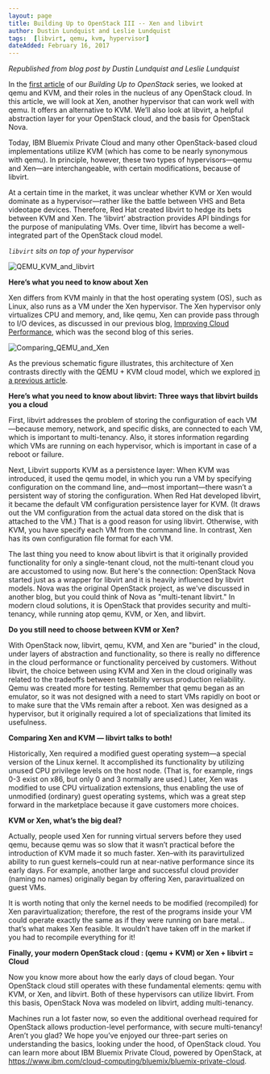 ```yaml
---
layout: page
title: Building Up to OpenStack III -- Xen and libvirt
author: Dustin Lundquist and Leslie Lundquist
tags:  [libvirt, qemu, kvm, hypervisor]
dateAdded: February 16, 2017
---
```

 
*Republished from blog post by Dustin Lundquist and Leslie Lundquist*

In the [first article](http://ibm-blue-box-help.github.io/help-documentation/gettingstarted/userguides/qemu_article/) of our *Building Up to OpenStack* series,  we looked at qemu and KVM, and their roles in the nucleus of any OpenStack cloud. In this article, we will look at Xen, another hypervisor that can work well with qemu. It offers an alternative to KVM. We’ll also look at libvirt, a helpful abstraction layer for your OpenStack cloud, and the basis for OpenStack Nova. 

Today,  IBM Bluemix Private Cloud and many other OpenStack-based cloud implementations utilize KVM (which has come to be nearly synonymous with qemu). In principle, however, these two types of hypervisors—qemu and Xen—are interchangeable, with certain modifications, because of libvirt.

At a certain time in the market, it was unclear whether KVM or Xen would dominate as a hypervisor—rather like the battle between VHS and Beta videotape devices. Therefore, Red Hat created libvirt to hedge its bets between KVM and Xen. The ‘libvirt’ abstraction provides API bindings for the purpose of manipulating VMs. Over time, libvirt has become a well-integrated part of the OpenStack cloud model.

*`libvirt` sits on top of your hypervisor*

![QEMU_KVM_and_libvirt]({{site.baseurl}}/img/atomic_qemu_with_libvirt.png)

**Here’s what you need to know about Xen**

Xen differs from KVM mainly in that the host operating system (OS), such as Linux, also runs as a VM under the Xen hypervisor. The Xen hypervisor only virtualizes CPU and memory, and, like qemu, Xen can provide pass through to I/O devices, as discussed in our previous blog, [Improving Cloud Performance](http://ibm-blue-box-help.github.io/help-documentation/gettingstarted/userguides/Improving_Cloud_Performance/), which was the second blog of this series.  

![Comparing_QEMU_and_Xen]({{site.baseurl}}/img/qemu_vs_Xen.png)

As the previous schematic figure illustrates, this architecture of Xen contrasts directly with the QEMU + KVM cloud model, which we explored [in a previous article](http://ibm-blue-box-help.github.io/help-documentation/gettingstarted/userguides/qemu_article/).

**Here’s what you need to know about libvirt: Three ways that libvirt builds you a cloud**

First, libvirt addresses the problem of storing the configuration of each VM—because memory, network, and specific disks, are connected to each VM, which is important to multi-tenancy. Also, it stores information regarding which VMs are running on each hypervisor, which is important in case of a reboot or failure.

Next, Libvirt supports KVM as a persistence layer: When KVM was introduced, it used the qemu model, in which you run a VM by specifying configuration on the command line, and—most important—there wasn’t a persistent way of storing the configuration. When Red Hat developed libvirt, it became the default VM configuration persistence layer for KVM. (It draws out the VM configuration from the actual data stored on the disk that is attached to the VM.) That is a good reason for using libvirt. Otherwise, with KVM, you have specify each VM from the command line.  In contrast, Xen has its own configuration file format for each VM.

The last thing you need to know about libvirt is that it originally provided functionality for only a single-tenant cloud, not the multi-tenant cloud you are accustomed to using now. But here's the connection: OpenStack Nova started just as a wrapper for libvirt and it is heavily influenced by libvirt models. Nova was the original OpenStack project, as we've discussed in another blog,  but you could think of Nova as "multi-tenant libvirt." In modern cloud solutions, it is OpenStack that provides security and multi-tenancy, while running atop qemu, KVM, or Xen, and libvirt.

**Do you still need to choose between KVM or Xen?**

With OpenStack now, libvirt,  qemu, KVM, and Xen are "buried" in the cloud, under layers of abstraction and functionality, so there is really no difference in the cloud performance or functionality perceived by customers. Without libvirt, the choice between using KVM and Xen in the cloud originally was related to the tradeoffs between testability versus production reliability. Qemu was created more for testing. Remember that qemu began as an emulator, so it was not designed with a need to start VMs rapidly on boot or to make sure that the VMs remain after a reboot. Xen was designed as a hypervisor, but it originally required a lot of specializations that limited its usefulness.

**Comparing Xen and KVM — libvirt talks to both!**

Historically, Xen required a modified guest operating system—a special version of the Linux kernel. It accomplished its functionality by utilizing unused CPU privilege levels on the host node. (That is, for example, rings 0-3 exist on x86, but only 0 and 3 normally are used.) Later, Xen was modified to use CPU virtualization extensions, thus enabling the use of unmodified (ordinary) guest operating systems, which was a great step forward in the marketplace because it gave customers more choices.

**KVM or Xen, what’s the big deal?**

Actually, people used Xen for running virtual servers before they used qemu, because qemu was so slow that it wasn’t practical before the introduction of KVM made it so much faster.  Xen–with its paravirtulized ability to run guest kernels–could run at near-native performance since its early days. For example, another large and successful cloud provider (naming no names) originally began by offering Xen, paravirtualized on guest VMs. 

It is worth noting that only the kernel needs to be modified (recompiled) for Xen paravirtualization; therefore, the rest of the programs inside your VM could operate exactly the same as if they were running on bare metal…that’s what makes Xen feasible. It wouldn’t have taken off in the market if you had to recompile everything for it!

**Finally, your modern OpenStack cloud : (qemu + KVM) or Xen + libvirt = Cloud**

Now you know more about how the early days of cloud began. Your OpenStack cloud still operates with these fundamental elements: qemu with KVM, or Xen, and libvirt. Both of these hypervisors can utilize libvirt. From this basis, OpenStack Nova was modeled on libvirt, adding multi-tenancy.

Machines run a lot faster now, so even the additional overhead required for OpenStack allows production-level performance, with secure multi-tenancy!  Aren’t you glad? We hope you’ve enjoyed our three-part series on understanding the basics, looking under the hood, of OpenStack cloud. You can learn more about IBM Bluemix Private Cloud, powered by OpenStack, at https://www.ibm.com/cloud-computing/bluemix/bluemix-private-cloud.
